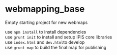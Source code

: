 # webmapping_base
Empty starting project for new webmaps

use `npm install` to install dependencies  
use `grunt init` to install and setup IPIS core libraries  
use `index.html` and `dev.html`to develop   
use `grunt map` to build the final map for publishing  
